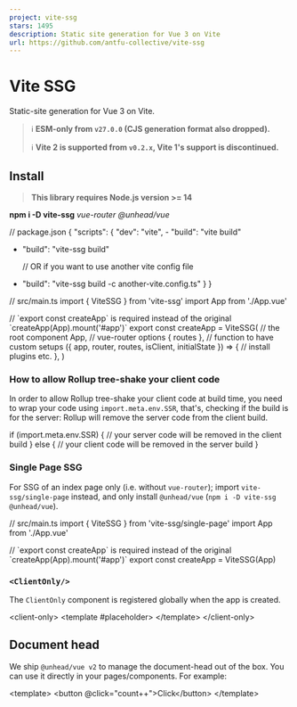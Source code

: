 ```yaml
---
project: vite-ssg
stars: 1495
description: Static site generation for Vue 3 on Vite
url: https://github.com/antfu-collective/vite-ssg
---
```


Vite SSG
========

Static-site generation for Vue 3 on Vite.

> ℹ️ **ESM-only from `v27.0.0` (CJS generation format also dropped).**
> 
> ℹ️ **Vite 2 is supported from `v0.2.x`, Vite 1's support is discontinued.**

Install
-------

> **This library requires Node.js version >= 14**

**npm i -D vite-ssg** _vue-router @unhead/vue_

// package.json
{
  "scripts": {
    "dev": "vite",
\-   "build": "vite build"
+   "build": "vite-ssg build"

    // OR if you want to use another vite config file
+   "build": "vite-ssg build -c another-vite.config.ts"
  }
}

// src/main.ts
import { ViteSSG } from 'vite-ssg'
import App from './App.vue'

// \`export const createApp\` is required instead of the original \`createApp(App).mount('#app')\`
export const createApp \= ViteSSG(
  // the root component
  App,
  // vue-router options
  { routes },
  // function to have custom setups
  ({ app, router, routes, isClient, initialState }) \=> {
    // install plugins etc.
  },
)

### How to allow Rollup tree-shake your client code

In order to allow Rollup tree-shake your client code at build time, you need to wrap your code using `import.meta.env.SSR`, that's, checking if the build is for the server: Rollup will remove the server code from the client build.

if (import.meta.env.SSR) {
  // your server code will be removed in the client build
}
else {
  // your client code will be removed in the server build
}

### Single Page SSG

For SSG of an index page only (i.e. without `vue-router`); import `vite-ssg/single-page` instead, and only install `@unhead/vue` (`npm i -D vite-ssg @unhead/vue`).

// src/main.ts
import { ViteSSG } from 'vite-ssg/single-page'
import App from './App.vue'

// \`export const createApp\` is required instead of the original \`createApp(App).mount('#app')\`
export const createApp \= ViteSSG(App)

### `<ClientOnly/>`

The `ClientOnly` component is registered globally when the app is created.

<client-only\>
  <your-client-side-components />
  <template #placeholder\>
    <your-placeholder-components />
  </template\>
</client-only\>

Document head
-------------

We ship `@unhead/vue v2` to manage the document-head out of the box. You can use it directly in your pages/components. For example:

<template\>
  <button @click\="count++"\>Click</button\>
</template\>

<script setup\>
import { useHead } from '@unhead/vue'

useHead({
  title: 'Website Title',
  meta: \[
    {
      name: 'description',
      content: 'Website description',
    },
  \],
})
</script\>

That's all! No configuration is needed. Vite SSG will automatically handle the server-side rendering and merging.

See `@unhead/vue v2`'s docs for more usage information about `useHead`.

Critical CSS
------------

Vite SSG has built-in support for generating Critical CSS inlined in the HTML via the `beasties` package. Install it with:

npm i -D beasties

Critical CSS generation will automatically be enabled for you.

To configure `beasties`, pass its options into `ssgOptions.beastiesOptions` in `vite.config.ts`:

// vite.config.ts
export default defineConfig({
  ssgOptions: {
    beastiesOptions: {
      // E.g., change the preload strategy
      preload: 'media',
      // Other options: https://github.com/danielroe/beasties#usage
    },
  },
})

Initial State
-------------

The initial state comprises data that is serialized with your server-side generated HTML and is hydrated in the browser when accessed. This data can be data fetched from a CDN, an API, etc, and is typically needed as soon as the application starts or is accessed for the first time.

The main advantage of setting the application's initial state is that the statically generated pages do not need to refetch the data as it is fetched and serialized into the page's HTML at build time.

The initial state is a plain JavaScript object that can be set during SSR. I.e. when statically generating the pages like this:

// src/main.ts

// ...

export const createApp \= ViteSSG(
  App,
  { routes },
  ({ app, router, routes, isClient, initialState }) \=> {
    // ...

    if (import.meta.env.SSR) {
      // Set initial state during server side
      initialState.data \= { cats: 2, dogs: 3 }
    }
    else {
      // Restore or read the initial state on the client side in the browser
      console.log(initialState.data) // => { cats: 2, dogs: 3 }
    }

    // ...
  },
)

Typically, you will use this with an application store, such as Vuex or Pinia. See below for examples:

When using Pinia

Following Pinia's guide, you will to adapt your `main.{ts,js}` file to look like this:

import { createPinia } from 'pinia'
import routes from 'virtual:generated-pages'
// main.ts
import { ViteSSG } from 'vite-ssg'

import App from './App.vue'
// use any store you configured that you need data from on start-up
import { useRootStore } from './store/root'

export const createApp \= ViteSSG(
  App,
  { routes },
  ({ app, router, initialState }) \=> {
    const pinia \= createPinia()
    app.use(pinia)

    if (import.meta.env.SSR)
      initialState.pinia \= pinia.state.value
    else
      pinia.state.value \= initialState.pinia || {}

    router.beforeEach((to, from, next) \=> {
      const store \= useRootStore(pinia)
      if (!store.ready)
        // perform the (user-implemented) store action to fill the store's state
        store.initialize()
      next()
    })
  },
)

When using Vuex

import routes from 'virtual:generated-pages'
// main.ts
import { ViteSSG } from 'vite-ssg'
import { createStore } from 'vuex'
import App from './App.vue'

// Normally, you should definitely put this in a separate file
// in order to be able to use it everywhere
const store \= createStore({
  // ...
})

export const createApp \= ViteSSG(
  App,
  { routes },
  ({ app, router, initialState }) \=> {
    app.use(store)

    if (import.meta.env.SSR)
      initialState.store \= store.state
    else
      store.replaceState(initialState.store)

    router.beforeEach((to, from, next) \=> {
      // perform the (user-implemented) store action to fill the store's state
      if (!store.getters.ready)
        store.dispatch('initialize')

      next()
    })
  },
)

For an example on how to use a store with an initial state in a single page app, see the single page example.

### State Serialization

By default, the state is deserialized and serialized by using `JSON.stringify` and `JSON.parse` respectively. If this approach works for you, you should definitely stick to it as it yields far better performance.

You may use the `transformState` option in the `ViteSSGClientOptions` options object as shown below. A valid approach besides `JSON.stringify` and `JSON.parse` is `@nuxt/devalue` (which is used by Nuxt.js):

import devalue from '@nuxt/devalue'
import { ViteSSG } from 'vite-ssg'

// ...
import App from './App.vue'

export const createApp \= ViteSSG(
  App,
  { routes },
  ({ app, router, initialState }) \=> {
    // ...
  },
  {
    transformState(state) {
      return import.meta.env.SSR ? devalue(state) : state
    },
  },
)

**A minor remark when using `@nuxt/devalue`:** In case, you are getting an error because of a `require` within the package `@nuxt/devalue`, you have to add the following piece of config to your Vite config:

// vite.config.ts
// ...

export default defineConfig({
  resolve: {
    alias: {
      '@nuxt/devalue': '@nuxt/devalue/dist/devalue.js',
    },
  },
  // ...
})

### Async Components

Some applications may make use of Vue features that cause components to render asynchronously (e.g. `suspense`). When these features are used in ways that can influence `initialState`, the `onSSRAppRendered` may be used in order to ensure that all async operations are complete during the initial application render. For example:

const { app, router, initialState, isClient, onSSRAppRendered } \= ctx

const pinia \= createPinia()
app.use(pinia)

if (import.meta.env.SSR) {
  onSSRAppRendered(() \=> {
    initialState.pinia \= pinia.state.value
  })
}
else {
  pinia.state.value \= (initialState.pinia) || {}
}

Configuration
-------------

You can pass options to Vite SSG in the `ssgOptions` field of your `vite.config.js`

// vite.config.js

export default {
  plugins: \[\],
  ssgOptions: {
    script: 'async',
  },
}

See src/types.ts. for more options available.

### Custom Routes to Render

You can use the `includedRoutes` hook to include or exclude route paths to render, or even provide some completely custom ones.

// vite.config.js

export default {
  plugins: \[\],
  ssgOptions: {
    includedRoutes(paths, routes) {
      // exclude all the route paths that contains 'foo'
      return paths.filter(i \=> !i.includes('foo'))
    },
  },
}

// vite.config.js

export default {
  plugins: \[\],
  ssgOptions: {
    includedRoutes(paths, routes) {
      // use original route records
      return routes.flatMap((route) \=> {
        return route.name \=== 'Blog'
          ? myBlogSlugs.map(slug \=> \`/blog/${slug}\`)
          : route.path
      })
    },
  },
}

Alternatively, you may export the `includedRoutes` hook from your server entry file. This will be necessary if fetching your routes requires the use of environment variables managed by Vite.

// main.ts

import { ViteSSG } from 'vite-ssg'
import App from './App.vue'

export const createApp \= ViteSSG(
  App,
  { routes },
  ({ app, router, initialState }) \=> {
    // ...
  },
)
export async function includedRoutes(paths, routes) {
  // Sensitive key is managed by Vite - this would not be available inside
  // vite.config.js as it runs before the environment has been populated.
  const apiClient \= new MyApiClient(import.meta.env.MY\_API\_KEY)

  return Promise.all(
    routes.flatMap(async (route) \=> {
      return route.name \=== 'Blog'
        ? (await apiClient.fetchBlogSlugs()).map(slug \=> \`/blog/${slug}\`)
        : route.path
    }),
  )
}

Comparison
----------

### Use Vitepress when you want:

-   Zero config, out of the box SSG
-   A single-purpose documentation site
-   Lightweight (No double payload)

### Use Vite SSG when you want:

-   More control on the build process and tooling
-   The flexible plugin system
-   Multi-purpose application with some SSG to improve SEO and loading speed

Cons:

-   Double payload

Example
-------

See Vitesse.

Thanks to the prior work
------------------------

-   vitepress
-   vue3-vite-ssr-example
-   vite-ssr

Contribution
------------

Please refer to https://github.com/antfu/contribute.

License
-------

MIT License © 2020-PRESENT Anthony Fu
